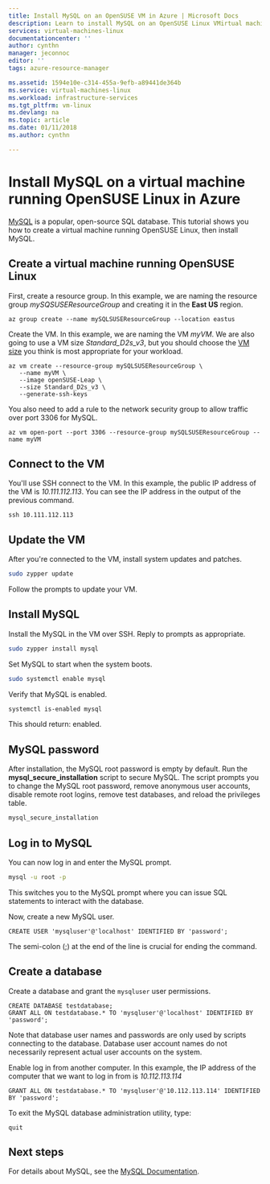 ```yaml
---
title: Install MySQL on an OpenSUSE VM in Azure | Microsoft Docs
description: Learn to install MySQL on an OpenSUSE Linux VMirtual machine in Azure.
services: virtual-machines-linux
documentationcenter: ''
author: cynthn
manager: jeconnoc
editor: ''
tags: azure-resource-manager

ms.assetid: 1594e10e-c314-455a-9efb-a89441de364b
ms.service: virtual-machines-linux
ms.workload: infrastructure-services
ms.tgt_pltfrm: vm-linux
ms.devlang: na
ms.topic: article
ms.date: 01/11/2018
ms.author: cynthn

---
```

# Install MySQL on a virtual machine running OpenSUSE Linux in Azure

[MySQL](http://www.mysql.com) is a popular, open-source SQL database. This tutorial shows you how to create a virtual machine running OpenSUSE Linux, then install MySQL.


## Create a virtual machine running OpenSUSE Linux

First, create a resource group. In this example, we are naming the resource group *mySQSUSEResourceGroup* and creating it in the **East US** region.

```azurecli-interactive
az group create --name mySQLSUSEResourceGroup --location eastus
```

Create the VM. In this example, we are naming the VM *myVM*. We are also going to use a VM size *Standard_D2s_v3*, but you should choose the [VM size](sizes.md) you think is most appropriate for your workload.

```azurecli-interactive
az vm create --resource-group mySQLSUSEResourceGroup \
   --name myVM \
   --image openSUSE-Leap \
   --size Standard_D2s_v3 \
   --generate-ssh-keys
```

You also need to add a rule to the network security group to allow traffic over port 3306 for MySQL.

```azurecli-interactive
az vm open-port --port 3306 --resource-group mySQLSUSEResourceGroup --name myVM
```

## Connect to the VM

You'll use SSH connect to the VM. In this example, the public IP address of the VM is *10.111.112.113*. You can see the IP address in the output of the previous command.

```azurecli-interactive  
ssh 10.111.112.113
```

 
## Update the VM
 
After you're connected to the VM, install system updates and patches. 
   
```bash
sudo zypper update
```

Follow the prompts to update your VM.

## Install MySQL 


Install the MySQL in the VM over SSH. Reply to prompts as appropriate.

```bash
sudo zypper install mysql
```
 
Set MySQL to start when the system boots. 

```bash
sudo systemctl enable mysql
```
Verify that MySQL is enabled.

```bash
systemctl is-enabled mysql
```

This should return: enabled.


## MySQL password

After installation, the MySQL root password is empty by default. Run the **mysql\_secure\_installation** script to secure MySQL. The script prompts you to change the MySQL root password, remove anonymous user accounts, disable remote root logins, remove test databases, and reload the privileges table. 


```bash
mysql_secure_installation
```

## Log in to MySQL

You can now log in and enter the MySQL prompt.

```bash  
mysql -u root -p
```
This switches you to the MySQL prompt where you can issue SQL statements to interact with the database.

Now, create a new MySQL user.

```   
CREATE USER 'mysqluser'@'localhost' IDENTIFIED BY 'password';
```
   
The semi-colon (;) at the end of the line is crucial for ending the command.


## Create a database


Create a database and grant the `mysqluser` user permissions.

```   
CREATE DATABASE testdatabase;
GRANT ALL ON testdatabase.* TO 'mysqluser'@'localhost' IDENTIFIED BY 'password';
```
   
Note that database user names and passwords are only used by scripts connecting to the database.  Database user account names do not necessarily represent actual user accounts on the system.

Enable log in from another computer. In this example, the IP address of the computer that we want to log in from is *10.112.113.114*

```   
GRANT ALL ON testdatabase.* TO 'mysqluser'@'10.112.113.114' IDENTIFIED BY 'password';
```
   
To exit the MySQL database administration utility, type:

```    
quit
```


## Next steps
For details about MySQL, see the [MySQL Documentation](http://dev.mysql.com/doc/index-topic.html).




